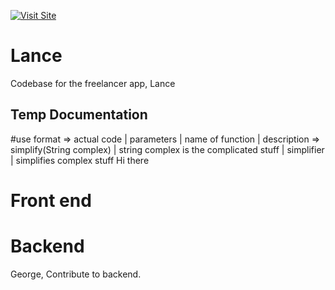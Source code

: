 [![Visit Site](https://img.shields.io/badge/Live%20Demo-Azure-blue?style=for-the-badge)](https://<your-app-name>.azurewebsites.net)


# Lance
Codebase for the freelancer app, Lance

## Temp Documentation
#use format => actual code | parameters | name of function | description =>
simplify(String complex) | string complex is the complicated stuff | simplifier | simplifies complex stuff
Hi there

# Front end
# Backend
George, Contribute to backend.
